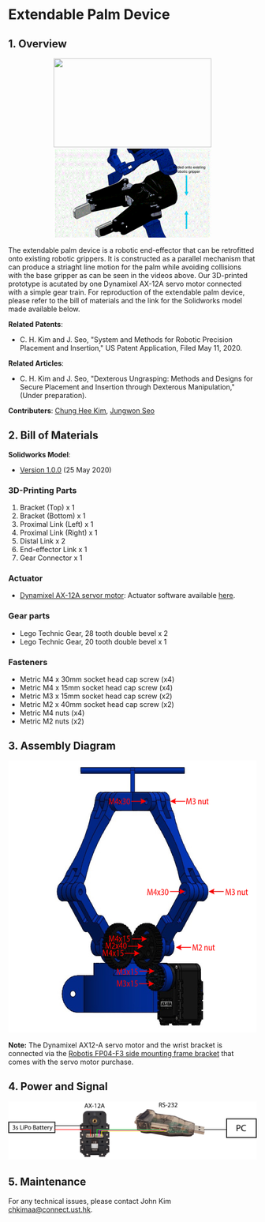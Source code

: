 # Extendable Palm Device

## 1. Overview

<p align = "center">
<img src="files/gripper_real.gif" width="320" height="180"> <img src="files/gripper_model.gif" width="320" height="180"> 
</p>

The extendable palm device is a robotic end-effector that can be retrofitted onto existing robotic grippers. It is constructed as a parallel mechanism that can produce a striaght line motion for the palm while avoiding collisions with the base gripper as can be seen in the videos above. Our 3D-printed prototype is acutated by one Dynamixel AX-12A servo motor connected with a simple gear train. For reproduction of the extendable palm device, please refer to the bill of materials and the link for the Solidworks model made available below.  

**Related Patents**: 
- C. H. Kim and J. Seo, "System and Methods for Robotic Precision Placement and Insertion," US Patent Application, Filed May 11, 2020.

**Related Articles**: 
- C. H. Kim and J. Seo, "Dexterous Ungrasping: Methods and Designs for Secure Placement and Insertion through Dexterous Manipulation," (Under preparation).

**Contributers**: [Chung Hee Kim](https://sites.google.com/view/chjohnkim/home), [Jungwon Seo](http://junseo.people.ust.hk/)

## 2. Bill of Materials

**Solidworks Model**: 
- [Version 1.0.0](https://drive.google.com/open?id=1LU2ESZIVc5RaizjKnRRDMieen1sGAB-5) (25 May 2020)


### 3D-Printing Parts


1. Bracket (Top) x 1
2. Bracket (Bottom) x 1
3. Proximal Link (Left) x 1
4. Proximal Link (Right) x 1
5. Distal Link x 2
6. End-effector Link x 1
7. Gear Connector x 1


### Actuator

- [Dynamixel AX-12A servor motor](http://en.robotis.com/shop_en/item.php?it_id=902-0003-001): Actuator software available [here](http://wiki.ros.org/dynamixel_sdk).

### Gear parts

- Lego Technic Gear, 28 tooth double bevel x 2
- Lego Technic Gear, 20 tooth double bevel x 1

### Fasteners

- Metric M4 x 30mm socket head cap screw (x4)
- Metric M4 x 15mm socket head cap screw (x4)
- Metric M3 x 15mm socket head cap screw (x2)
- Metric M2 x 40mm socket head cap screw (x2)
- Metric M4 nuts (x4)
- Metric M2 nuts (x2)

## 3. Assembly Diagram
<p align = "center">
<img src="files/gripper_assembly_diagram.jpg" width="600" height="550">  
</p>

**Note:** The Dynamixel AX12-A servo motor and the wrist bracket is connected via the [Robotis FP04-F3 side mounting frame bracket](http://www.robotis.us/fp04-f3-10pcs/) that comes with the servo motor purchase.   

## 4. Power and Signal
<p align = "center">
<img src="files/power_signal_schemeatic.jpg" width="750">  
</p>


## 5. Maintenance 
For any technical issues, please contact John Kim [chkimaa@connect.ust.hk]().
